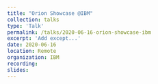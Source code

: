 ```yaml
---
title: "Orion Showcase @IBM"
collection: talks
type: 'Talk'
permalink: /talks/2020-06-16-orion-showcase-ibm
excerpt: 'Add except...'
date: 2020-06-16
location: Remote
organization: IBM
recording: 
slides:
---
```

